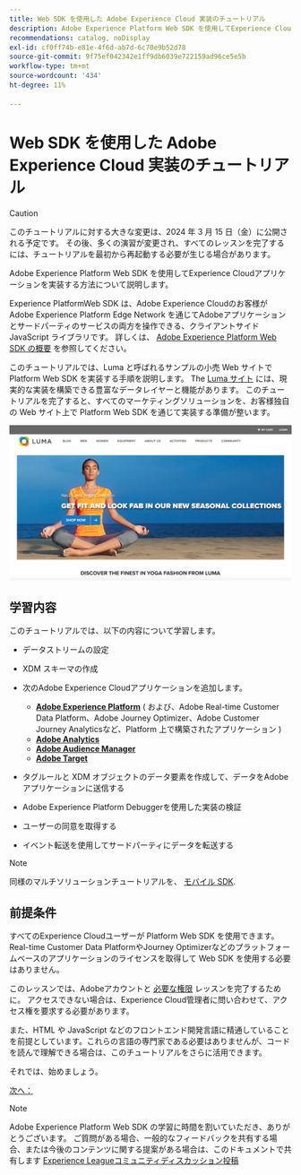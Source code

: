 ```yaml
---
title: Web SDK を使用した Adobe Experience Cloud 実装のチュートリアル
description: Adobe Experience Platform Web SDK を使用してExperience Cloudアプリケーションを実装する方法について説明します。
recommendations: catalog, noDisplay
exl-id: cf0ff74b-e81e-4f6d-ab7d-6c70e9b52d78
source-git-commit: 9f75ef042342e1ff9db6039e722159ad96ce5e5b
workflow-type: tm+mt
source-wordcount: '434'
ht-degree: 11%

---
```


# Web SDK を使用した Adobe Experience Cloud 実装のチュートリアル

>[!CAUTION]
>
>このチュートリアルに対する大きな変更は、2024 年 3 月 15 日（金）に公開される予定です。 その後、多くの演習が変更され、すべてのレッスンを完了するには、チュートリアルを最初から再起動する必要が生じる場合があります。


Adobe Experience Platform Web SDK を使用してExperience Cloudアプリケーションを実装する方法について説明します。

Experience PlatformWeb SDK は、Adobe Experience Cloudのお客様がAdobe Experience Platform Edge Network を通じてAdobeアプリケーションとサードパーティのサービスの両方を操作できる、クライアントサイド JavaScript ライブラリです。 詳しくは、 [Adobe Experience Platform Web SDK の概要](https://experienceleague.adobe.com/docs/experience-platform/edge/home.html?lang=ja) を参照してください。

このチュートリアルでは、Luma と呼ばれるサンプルの小売 Web サイトで Platform Web SDK を実装する手順を説明します。 The [Luma サイト](https://luma.enablementadobe.com/content/luma/us/en.html) には、現実的な実装を構築できる豊富なデータレイヤーと機能があります。 このチュートリアルを完了すると、すべてのマーケティングソリューションを、お客様独自の Web サイト上で Platform Web SDK を通じて実装する準備が整います。

[![Luma Web サイト](assets/old-overview-luma.png)](https://luma.enablementadobe.com/content/luma/us/en.html)


## 学習内容

このチュートリアルでは、以下の内容について学習します。

* データストリームの設定

* XDM スキーマの作成

* 次のAdobe Experience Cloudアプリケーションを追加します。
   * **[Adobe Experience Platform](setup-experience-platform.md)** ( および、Adobe Real-time Customer Data Platform、Adobe Journey Optimizer、Adobe Customer Journey Analyticsなど、Platform 上で構築されたアプリケーション )
   * **[Adobe Analytics](setup-analytics.md)**
   * **[Adobe Audience Manager](setup-audience-manager.md)**
   * **[Adobe Target](setup-target.md)**

* タグルールと XDM オブジェクトのデータ要素を作成して、データをAdobeアプリケーションに送信する

* Adobe Experience Platform Debuggerを使用した実装の検証

* ユーザーの同意を取得する

* イベント転送を使用してサードパーティにデータを転送する

>[!NOTE]
>
>同様のマルチソリューションチュートリアルを、 [モバイル SDK](../tutorial-mobile-sdk/overview.md).

## 前提条件

すべてのExperience Cloudユーザーが Platform Web SDK を使用できます。 Real-time Customer Data PlatformやJourney Optimizerなどのプラットフォームベースのアプリケーションのライセンスを取得して Web SDK を使用する必要はありません。

このレッスンでは、Adobeアカウントと [必要な権限](configure-permissions.md) レッスンを完了するために。 アクセスできない場合は、Experience Cloud管理者に問い合わせて、アクセス権を要求する必要があります。

また、HTML や JavaScript などのフロントエンド開発言語に精通していることを前提としています。これらの言語の専門家である必要はありませんが、コードを読んで理解できる場合は、このチュートリアルをさらに活用できます。

それでは、始めましょう。

[次へ： ](configure-permissions.md)

>[!NOTE]
>
>Adobe Experience Platform Web SDK の学習に時間を割いていただき、ありがとうございます。 ご質問がある場合、一般的なフィードバックを共有する場合、または今後のコンテンツに関する提案がある場合は、このドキュメントで共有します [Experience Leagueコミュニティディスカッション投稿](https://experienceleaguecommunities.adobe.com/t5/adobe-experience-platform-launch/tutorial-discussion-implement-adobe-experience-cloud-with-web/td-p/444996)
